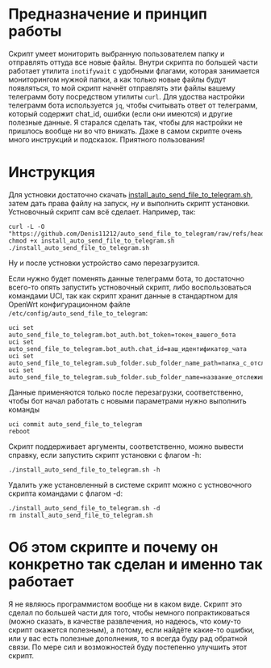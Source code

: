 # Предназначение и принцип работы
Скрипт умеет мониторить выбранную пользователем папку и отправлять оттуда все новые файлы. Внутри скрипта по большей части работает утилита `inotifywait` с удобными флагами, которая занимается мониторингом нужной папки, а как только новые файлы будут появляться, то мой скрипт начнёт отправлять эти файлы вашему телеграмм боту посредством утилиты `curl`. Для удоства настройки телеграмм бота используется `jq`, чтобы считывать ответ от телеграмм, который содержит chat_id, ошибки (если они имеются) и другие полезные данные. Я старался сделать так, чтобы для настройки не пришлось вообще ни во что вникать. Даже в самом скрипте очень много инструкций и подсказок. Приятного пользования!
# Инструкция
Для устновки достаточно скачать [install_auto_send_file_to_telegram.sh](https://github.com/Denis11212/auto_send_file_to_telegram/raw/refs/heads/main/install_auto_send_file_to_telegram.sh), затем дать права файлу на запуск, ну и выполнить скрипт установки. Устновочный скрипт сам всё сделает.
Например, так:
```Shell
curl -L -O "https://github.com/Denis11212/auto_send_file_to_telegram/raw/refs/heads/main/install_auto_send_file_to_telegram.sh"
chmod +x install_auto_send_file_to_telegram.sh
./install_auto_send_file_to_telegram.sh
```
Ну и после устновки устройство само перезагрузится.

Если нужно будет поменять данные телеграмм бота, то достаточно всего-то опять запустить устновочный скрипт, либо воспользоваться командами UCI, так как скрипт хранит данные в стандартном для OpenWrt конфигурационном файле `/etc/config/auto_send_file_to_telegram`:
```Shell
uci set auto_send_file_to_telegram.bot_auth.bot_token=токен_вашего_бота
uci set auto_send_file_to_telegram.bot_auth.chat_id=ваш_идентификатор_чата
uci set auto_send_file_to_telegram.sub_folder.sub_folder_name_path=папка_с_отслеживамой_ботом_папкой
uci set auto_send_file_to_telegram.sub_folder.sub_folder_name=название_отслеживаемой_ботом_папки
```
Данные применяются только после перезагрузки, соответственно, чтобы бот начал работать с новыми параметрами нужно выполнить команды
```Shell
uci commit auto_send_file_to_telegram
reboot
```
Скрипт поддерживает аргументы, соответственно, можно вывести справку, если запустить скрипт установки с флагом -h:
```Shell
./install_auto_send_file_to_telegram.sh -h
```
Удалить уже установленный в системе скрипт можно с устновочного скрипта командами с флагом -d:
```Shell
./install_auto_send_file_to_telegram.sh -d
rm install_auto_send_file_to_telegram.sh
```
# Об этом скрипте и почему он конкретно так сделан и именно так работает
Я не являюсь программистом вообще ни в каком виде. Скрипт это сделал по большей части для того, чтобы немного попрактиковаться (можно сказать, в качестве развлечения, но надеюсь, что кому-то скрипт окажется полезным), а потому, если найдёте какие-то ошибки, или у вас есть полезные дополнения, то я всегда буду рад обратной связи. По мере сил и возможностей буду постепенно улучшить этот скрипт.
